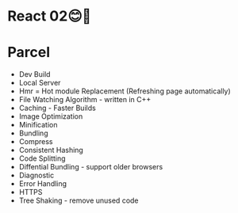 # React 02😊🚀




# Parcel
- Dev Build
- Local Server
- Hmr = Hot module Replacement (Refreshing page automatically)
- File Watching Algorithm - written in C++
- Caching - Faster Builds 
- Image Optimization
- Minification 
- Bundling 
- Compress
- Consistent Hashing
- Code Splitting
- Diffential Bundling - support older browsers
- Diagnostic
- Error Handling
- HTTPS
- Tree Shaking - remove unused code